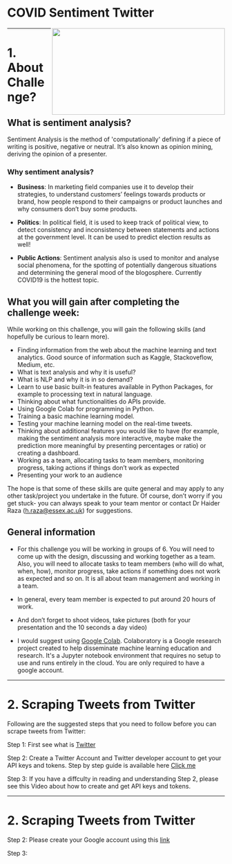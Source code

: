 # COVID Sentiment Twitter

<p>
<img align="right" src="https://github.com/sagihaider/COVID_Sentiment_Twitter/blob/master/Images/Image1.png" width="400" height="200" />
</p>

*** 

# 1. About Challenge?

## What is sentiment analysis?

Sentiment Analysis is the method of 'computationally' defining if a piece of writing is positive, negative or neutral. It’s also known as opinion mining, deriving the opinion of a presenter.

### Why sentiment analysis?

* **Business**: In marketing field companies use it to develop their strategies, to understand customers’ feelings towards products or brand, how people respond to their campaigns or product launches and why consumers don’t buy some products.

* **Politics**: In political field, it is used to keep track of political view, to detect consistency and inconsistency between statements and actions at the government level. It can be used to predict election results as well! 

* **Public Actions**: Sentiment analysis also is used to monitor and analyse social phenomena, for the spotting of potentially dangerous situations and determining the general mood of the blogosphere. Currently COVID19 is the hottest topic. 


## What you will gain after completing the challenge week:

While working on this challenge, you will gain the following skills (and hopefully be curious to learn more).

* Finding information from the web about the machine learning and text analytics. Good source of information such as  Kaggle, Stackoveflow, Medium, etc. 
* What is text analysis and why it is useful? 
* What is NLP and why it is in so demand?
* Learn to use basic built-in features available in Python Packages, for example to processing text in natural language. 
* Thinking about what functionalities do APIs provide. 
* Using Google Colab for programming in Python. 
* Training a basic machine learning model. 
* Testing your machine learning model on the real-time tweets. 
* Thinking about additional features you would like to have (for example, making the sentiment analysis more interactive, maybe make the prediction more meaningful by presenting percentages or ratio) or creating a dashboard.
* Working as a team, allocating tasks to team members, monitoring progress, taking actions if things don’t work as expected
* Presenting your work to an audience

The hope is that some of these skills are quite general and may apply to any other task/project you undertake in the future. Of course, don’t worry if you get stuck- you can always speak to your team mentor or contact Dr Haider Raza (h.raza@essex.ac.uk) for suggestions.

## General information 

* For this challenge you will be working in groups of 6. You will need to come up with the design, discussing and working together as a team. Also, you will need to allocate tasks to team members (who will do what, when, how), monitor progress, take actions if something does not work as expected and so on. It is all about team management and working in a team. 

* In general, every team member is expected to put around 20 hours of work.

* And don’t forget to shoot videos, take pictures (both for your presentation and the 10 seconds a day video)

* I would suggest using [Google Colab](http://colab.research.google.com/). Colaboratory is a Google research project created to help disseminate machine learning education and research. It's a Jupyter notebook environment that requires no setup to use and runs entirely in the cloud. You are only required to have a google account.

*** 

# 2. Scraping Tweets from Twitter

Following are the suggested steps that you need to follow before you can scrape tweets from Twitter:


Step 1: First see what is [Twitter](https://www.youtube.com/watch?v=CWKRCDU-fVk) 

Step 2: Create a Twitter Account and Twitter developer account to get your API keys and tokens. Step by step guide is available here [Click me](https://github.com/sagihaider/COVID_Sentiment_Twitter/blob/master/Step1_TwitterAccount.md)

Step 3: If you have a diffculty in reading and understanding Step 2, please see this Video about how to create and get API keys and tokens. 

*** 

# 2. Scraping Tweets from Twitter

Step 2: Please create your Google account using this [link](https://accounts.google.com/signup?hl=en)

Step 3: 



